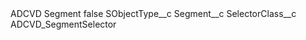 <?xml version="1.0" encoding="UTF-8"?>
<CustomMetadata xmlns="http://soap.sforce.com/2006/04/metadata" xmlns:xsi="http://www.w3.org/2001/XMLSchema-instance" xmlns:xsd="http://www.w3.org/2001/XMLSchema">
    <label>ADCVD Segment</label>
    <protected>false</protected>
    <values>
        <field>SObjectType__c</field>
        <value xsi:type="xsd:string">Segment__c</value>
    </values>
    <values>
        <field>SelectorClass__c</field>
        <value xsi:type="xsd:string">ADCVD_SegmentSelector</value>
    </values>
</CustomMetadata>
